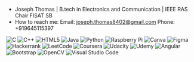 -  Joseph Thomas | B.tech in Electronics and Communication | IEEE RAS Chair FISAT SB
-  How to reach me:
                    Email: joseph.thomas8402@gmail.com
                    Phone: +919645115397

![C](https://img.shields.io/badge/c-%2300599C.svg?style=for-the-badge&logo=c&logoColor=white)  ![C++](https://img.shields.io/badge/c++-%2300599C.svg?style=for-the-badge&logo=c%2B%2B&logoColor=white)  ![HTML5](https://img.shields.io/badge/html5-%23E34F26.svg?style=for-the-badge&logo=html5&logoColor=white)  	![Java](https://img.shields.io/badge/java-%23ED8B00.svg?style=for-the-badge&logo=openjdk&logoColor=white)  ![Python](https://img.shields.io/badge/python-3670A0?style=for-the-badge&logo=python&logoColor=ffdd54)  	![Raspberry Pi](https://img.shields.io/badge/-RaspberryPi-C51A4A?style=for-the-badge&logo=Raspberry-Pi)  ![Canva](https://img.shields.io/badge/Canva-%2300C4CC.svg?style=for-the-badge&logo=Canva&logoColor=white)  ![Figma](https://img.shields.io/badge/figma-%23F24E1E.svg?style=for-the-badge&logo=figma&logoColor=white) ![Hackerrank](https://img.shields.io/badge/-Hackerrank-2EC866?style=for-the-badge&logo=HackerRank&logoColor=white)  ![LeetCode](https://img.shields.io/badge/LeetCode-000000?style=for-the-badge&logo=LeetCode&logoColor=#d16c06)  ![Coursera](https://img.shields.io/badge/Coursera-%230056D2.svg?style=for-the-badge&logo=Coursera&logoColor=white)  	![Udacity](https://img.shields.io/badge/Udacity-grey?style=for-the-badge&logo=udacity&logoColor=15B8E6)  ![Udemy](https://img.shields.io/badge/Udemy-A435F0?style=for-the-badge&logo=Udemy&logoColor=white)  ![Angular](https://img.shields.io/badge/angular-%23DD0031.svg?style=for-the-badge&logo=angular&logoColor=white)  ![Bootstrap](https://img.shields.io/badge/bootstrap-%238511FA.svg?style=for-the-badge&logo=bootstrap&logoColor=white)  ![OpenCV](https://img.shields.io/badge/opencv-%23white.svg?style=for-the-badge&logo=opencv&logoColor=white)  ![Visual Studio Code](https://img.shields.io/badge/Visual%20Studio%20Code-0078d7.svg?style=for-the-badge&logo=visual-studio-code&logoColor=white)  


<!---
josephthomas8402/josephthomas8402 is a ✨ special ✨ repository because its `README.md` (this file) appears on your GitHub profile.
You can click the Preview link to take a look at your changes.
--->
